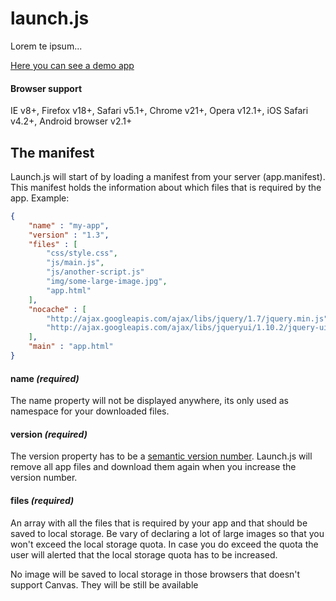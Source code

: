 # launch.js

Lorem te ipsum...

[Here you can see a demo app](http://victorjonsson.se/launch/)

#### Browser support

IE v8+, Firefox v18+, Safari v5.1+, Chrome v21+, Opera v12.1+, iOS Safari v4.2+, Android browser v2.1+

## The manifest

Launch.js will start of by loading a manifest from your server (app.manifest). This manifest holds the
information about which files that is required by the app. Example:

```json
{
    "name" : "my-app",
    "version" : "1.3",
    "files" : [
        "css/style.css",
        "js/main.js",
        "js/another-script.js"
        "img/some-large-image.jpg",
        "app.html"
    ],
    "nocache" : [
        "http://ajax.googleapis.com/ajax/libs/jquery/1.7/jquery.min.js",
        "http://ajax.googleapis.com/ajax/libs/jqueryui/1.10.2/jquery-ui.min.js"
    ],
    "main" : "app.html"
}
```

#### name *(required)*

The name property will not be displayed anywhere, its only used as namespace for your downloaded files.

#### version *(required)*

The version property has to be a [semantic version number](http://semver.org/). Launch.js will remove all
app files and download them again when you increase the version number.

#### files *(required)*

An array with all the files that is required by your app and that should be saved to local storage. Be vary of
declaring a lot of large images so that you won't exceed the local storage quota. In case you do exceed
the quota the user will alerted that the local storage quota has to be increased.

No image will be saved to local storage in those browsers that doesn't support Canvas. They will be still be
available
